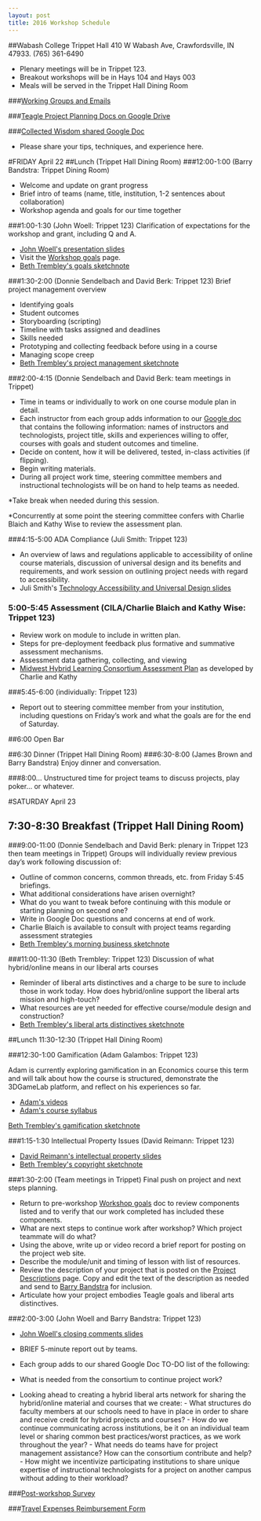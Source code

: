 ```yaml
---
layout: post
title: 2016 Workshop Schedule
---
```

##Wabash College Trippet Hall
410 W Wabash Ave, Crawfordsville, IN 47933. (765) 361-6490

- Plenary meetings will be in Trippet 123.
- Breakout workshops will be in Hays 104 and Hays 003
- Meals will be served in the Trippet Hall Dining Room

###[Working Groups and Emails](http://hybridliberalarts.org/2016/04/02/working-groups-and-emails/)

###[Teagle Project Planning Docs on Google Drive](https://drive.google.com/a/hope.edu/folderview?id=0B9GaW3m3lB3oMXZMbExJdTB2R1U&usp=sharing_eid&ts=5719652d)

###[Collected Wisdom shared Google Doc](https://docs.google.com/document/d/1p_qJUYW3kmWeGWb0kyHeiBUaVViazOujFfJqpHwkAjY/edit?ts=571b782d)
- Please share your tips, techniques, and experience here.

#FRIDAY April 22
##Lunch (Trippet Hall Dining Room)
###12:00-1:00 (Barry Bandstra: Trippet Dining Room)
- Welcome and update on grant progress
- Brief intro of teams (name, title, institution, 1-2 sentences about collaboration)
- Workshop agenda and goals for our time together

###1:00-1:30 (John Woell: Trippet 123)
Clarification of expectations for the workshop and grant, including Q and A.

- [John Woell's presentation slides](https://docs.google.com/presentation/d/1RzQQjlyXSxw5oDxlxVYsYQjHrxlhlqDWZZcbDF5kAc4/edit?usp=sharing)
- Visit the [Workshop goals](http://hybridliberalarts.org/2016/04/05/workshop-goals/) page.
- [Beth Trembley's goals sketchnote](http://faculty.hope.edu/bandstra/teagle/trembley-goals_sketchnote.pdf)

###1:30-2:00 (Donnie Sendelbach and David Berk: Trippet 123)
Brief project management overview

- Identifying goals
- Student outcomes
- Storyboarding (scripting)
- Timeline with tasks assigned and deadlines
- Skills needed
- Prototyping and collecting feedback before using in a course
- Managing scope creep
- [Beth Trembley's project management sketchnote](http://faculty.hope.edu/bandstra/teagle/trembley-project_management_sketchnote.pdf)

###2:00-4:15 (Donnie Sendelbach and David Berk: team meetings in Trippet)
- Time in teams or individually to work on one course module plan in detail.
- Each instructor from each group adds information to our [Google doc](https://docs.google.com/forms/d/1idx1KvIAKbS1TlfKy_DIdzrwJzUIHMEMlMXij7HL_P0/viewform) that contains the following information: names of instructors and technologists, project title, skills and experiences willing to offer, courses with goals and student outcomes and timeline.
- Decide on content, how it will be delivered, tested, in-class activities (if flipping). 
- Begin writing materials.
- During all project work time, steering committee members and instructional technologists will be on hand to help teams as needed.

*Take break when needed during this session.

*Concurrently at some point the steering committee confers with Charlie Blaich and Kathy Wise to review the assessment plan.

###4:15-5:00 ADA Compliance (Juli Smith: Trippet 123)
- An overview of laws and regulations applicable to accessibility of online course materials, discussion of universal design and its benefits and requirements, and work session on outlining project needs with regard to accessibility.
- Juli Smith's [Technology Accessibility and Universal Design slides](https://drive.google.com/a/hope.edu/file/d/0B4vP7I046WPJUnBmUFFkbk82Vk0/view?ts=571a5c9b)

### 5:00-5:45 Assessment (CILA/Charlie Blaich and Kathy Wise: Trippet 123)
- Review work on module to include in written plan.
- Steps for pre-deployment feedback plus formative and summative assessment mechanisms.
- Assessment data gathering, collecting, and viewing
- [Midwest Hybrid Learning Consortium Assessment Plan](http://faculty.hope.edu/bandstra/teagle/MHLC_assessment.pdf) as developed by Charlie and Kathy

###5:45-6:00 (individually: Trippet 123)
- Report out to steering committee member from your institution, including questions on Friday’s work and what the goals are for the end of Saturday.

##6:00 Open Bar

##6:30 Dinner (Trippet Hall Dining Room)
###6:30-8:00 (James Brown and Barry Bandstra)
Enjoy dinner and conversation.

###8:00...
Unstructured time for project teams to discuss projects, play poker... or whatever.


#SATURDAY April 23
## 7:30-8:30 Breakfast (Trippet Hall Dining Room)

###9:00-11:00 (Donnie Sendelbach and David Berk: plenary in Trippet 123 then team meetings in Trippet)
Groups will individually review previous day’s work following discussion of:

- Outline of common concerns, common threads, etc. from Friday 5:45 briefings.
- What additional considerations have arisen overnight? 
- What do you want to tweak before continuing with this module or starting planning on second one?
- Write in Google Doc questions and concerns at end of work.
- Charlie Blaich is available to consult with project teams regarding assessment strategies
- [Beth Trembley's morning business sketchnote](http://faculty.hope.edu/bandstra/teagle/trembley-morning_business_sketchnote.pdf)

###11:00-11:30 (Beth Trembley: Trippet 123)
Discussion of what hybrid/online means in our liberal arts courses

- Reminder of liberal arts distinctives and a charge to be sure to include those in work today. How does hybrid/online support the liberal arts mission and high-touch?
- What resources are yet needed for effective course/module design and construction?
- [Beth Trembley's liberal arts distinctives sketchnote](http://faculty.hope.edu/bandstra/teagle/trembley-liberalarts_distinctives_sketchnote.pdf)

##Lunch 11:30-12:30 (Trippet Hall Dining Room)

###12:30-1:00 Gamification (Adam Galambos: Trippet 123)

Adam is currently exploring gamification in an Economics course this term and will talk about how the course is structured, demonstrate the 3DGameLab platform, and reflect on his experiences so far.

- [Adam's videos](http://adamgalambos.com/videos)
- [Adam's course syllabus](http://tinyurl.com/econ225syllabus)

[Beth Trembley's gamification sketchnote](http://faculty.hope.edu/bandstra/teagle/trembley-gamification_sketchnote.pdf)

###1:15-1:30 Intellectual Property Issues (David Reimann: Trippet 123)
- [David Reimann's intellectual property slides](http://faculty.hope.edu/bandstra/teagle/reimann-ip_issues.pdf)
- [Beth Trembley's copyright sketchnote](http://faculty.hope.edu/bandstra/teagle/trembley-copyright_sketchnote.pdf)

###1:30-2:00 (Team meetings in Trippet)
Final push on project and next steps planning.

 - Return to pre-workshop [Workshop goals](http://hybridliberalarts.org/2016/04/05/workshop-goals/) doc to review components listed and to verify that our work completed has included these components.
 - What are next steps to continue work after workshop? Which project teammate will do what?
 - Using the above, write up or video record a brief report for posting on the project web site.
 - Describe the module/unit and timing of lesson with list of resources.
 - Review the description of your project that is posted on the [Project Descriptions](http://hybridliberalarts.org/2016/04/01/hybrid-projects/) page. Copy and edit the text of the description as needed and send to [Barry Bandstra](<mailto:bandstra@hope.edu>) for inclusion.
 - Articulate how your project embodies Teagle goals and liberal arts distinctives.

###2:00-3:00 (John Woell and Barry Bandstra: Trippet 123)
- [John Woell's closing comments slides](https://docs.google.com/presentation/d/1mOhGmLTCwIXIHbbCov2mbBaYd1A8-4dqxXSvQqdn-7A/edit?usp=sharing)

- BRIEF 5-minute report out by teams.


- Each group adds to our shared Google Doc TO-DO list of the following:
 - What is needed from the consortium to continue project work?
 - Looking ahead to creating a hybrid liberal arts network for sharing the hybrid/online material and courses that we create:
		- What structures do faculty members at our schools need to have in place in order to share and receive credit for hybrid projects and courses?
		- How do we continue communicating across institutions, be it on an individual team level or sharing common best practices/worst practices, as we work throughout the year?
		- What needs do teams have for project management assistance?  How can the consortium contribute and help?
		- How might we incentivize participating institutions to share unique expertise of instructional technologists for a project on another campus without adding to their workload?

###[Post-workshop Survey](https://docs.google.com/forms/d/1fh2LdM8O0RlJEo6OJL_g1xD1KGpsnZ8yMkKMFjCZfpo/viewform?c=0&w=1&usp=mail_form_link)

###[Travel Expenses Reimbursement Form](http://faculty.hope.edu/bandstra/teagle/travelreimbursement.pdf)
